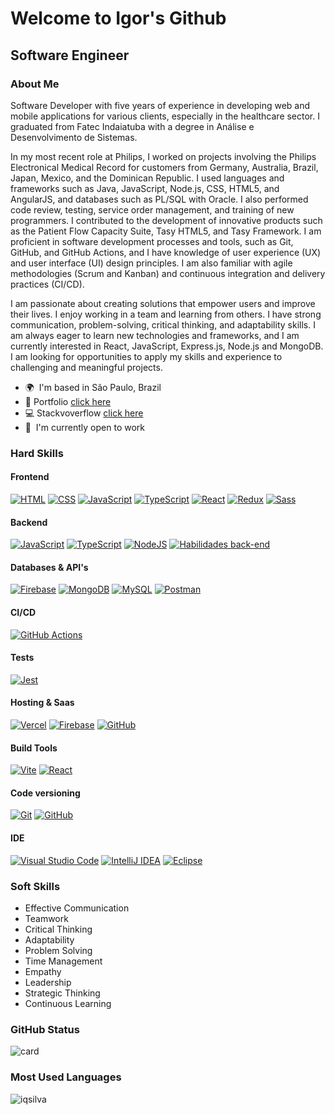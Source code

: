 Welcome to Igor's Github
==================================================================================================================================
Software Engineer
-------------------------------------------------------
### About Me 
Software Developer with five years of experience in developing web and mobile applications for various clients, especially in the healthcare sector. I graduated from Fatec Indaiatuba with a degree in Análise e Desenvolvimento de Sistemas.

In my most recent role at Philips, I worked on projects involving the Philips Electronical Medical Record for customers from Germany, Australia, Brazil, Japan, Mexico, and the Dominican Republic. I used languages and frameworks such as Java, JavaScript, Node.js, CSS, HTML5, and AngularJS, and databases such as PL/SQL with Oracle. I also performed code review, testing, service order management, and training of new programmers. I contributed to the development of innovative products such as the Patient Flow Capacity Suite, Tasy HTML5, and Tasy Framework. I am proficient in software development processes and tools, such as Git, GitHub, and GitHub Actions, and I have knowledge of user experience (UX) and user interface (UI) design principles. I am also familiar with agile methodologies (Scrum and Kanban) and continuous integration and delivery practices (CI/CD).

I am passionate about creating solutions that empower users and improve their lives. I enjoy working in a team and learning from others. I have strong communication, problem-solving, critical thinking, and adaptability skills. I am always eager to learn new technologies and frameworks, and I am currently interested in React, JavaScript, Express.js, Node.js and MongoDB. I am looking for opportunities to apply my skills and experience to challenging and meaningful projects.

*   🌍  I'm based in São Paulo, Brazil
*   :floppy_disk:  Portfolio [click here](http://iqsilva.github.io/)
*   :computer: Stackvoverflow [click here](https://stackoverflow.com/users/22771394/igor-silva)
*   🚀  I'm currently open to work

### Hard Skills 

#### Frontend
[![HTML](https://skillicons.dev/icons?i=html
)](https://html.spec.whatwg.org/ "HTML")
[![CSS](https://skillicons.dev/icons?i=css
)](https://www.w3.org/Style/CSS/ "CSS")
[![JavaScript](https://skillicons.dev/icons?i=js
)](https://www.ecma-international.org/ "JavaScript")
[![TypeScript](https://skillicons.dev/icons?i=ts
)](https://www.typescriptlang.org/ "TypeScript")
[![React](https://skillicons.dev/icons?i=react
)](https://react.dev/ "React")
[![Redux](https://skillicons.dev/icons?i=redux
)](https://redux.js.org/ "Redux")
[![Sass](https://skillicons.dev/icons?i=sass
)](https://sass-lang.com/ "Sass")
 
#### Backend
[![JavaScript](https://skillicons.dev/icons?i=js
)](https://www.ecma-international.org/ "JavaScript")
[![TypeScript](https://skillicons.dev/icons?i=ts
)](https://www.typescriptlang.org/ "TypeScript")
[![NodeJS](https://skillicons.dev/icons?i=nodejs
)](https://nodejs.org/ "Node.js")
[![Habilidades back-end](https://skillicons.dev/icons?i=express
)](https://expressjs.com/ "Express.js")

#### Databases & API's
[![Firebase](https://skillicons.dev/icons?i=firebase
)](https://firebase.google.com/ "Firebase")
[![MongoDB](https://skillicons.dev/icons?i=mongodb
)](https://www.mongodb.com/ "MongoDB")
[![MySQL](https://skillicons.dev/icons?i=mysql
)](https://www.mysql.com/ "MySQL")
[![Postman](https://skillicons.dev/icons?i=postman
)](https://www.postman.com/ "Postman")

#### CI/CD
[![GitHub Actions](https://skillicons.dev/icons?i=githubactions
)](https://docs.github.com/en/actions "GitHub Actions")

#### Tests
[![Jest](https://skillicons.dev/icons?i=jest
)](https://jestjs.io/ "Jest")

#### Hosting & Saas
[![Vercel](https://skillicons.dev/icons?i=vercel
)](https://vercel.com/ "Vercel")
[![Firebase](https://skillicons.dev/icons?i=firebase
)](https://firebase.google.com/ "Firebase")
[![GitHub](https://skillicons.dev/icons?i=github
)](https://github.com/ "GitHub")

#### Build Tools
[![Vite](https://skillicons.dev/icons?i=vite
)](https://vitejs.dev/ "Vite")
[![React](https://skillicons.dev/icons?i=react
)](https://react.dev/ "React")

#### Code versioning
[![Git](https://skillicons.dev/icons?i=git
)](https://git-scm.com/ "Git")
[![GitHub](https://skillicons.dev/icons?i=github
)](https://github.com/ "GitHub")

#### IDE
[![Visual Studio Code](https://skillicons.dev/icons?i=vscode
)](https://code.visualstudio.com/ "Visual Studio Code")
[![IntelliJ IDEA](https://skillicons.dev/icons?i=idea
)](https://www.jetbrains.com/pt-br/idea/ "IntelliJ IDEA")
[![Eclipse](https://skillicons.dev/icons?i=eclipse
)](https://eclipseide.org/ "Eclipse")

### Soft Skills 
- Effective Communication
- Teamwork
- Critical Thinking
- Adaptability
- Problem Solving
- Time Management
- Empathy
- Leadership
- Strategic Thinking
- Continuous Learning

### GitHub Status
![card](https://github-readme-stats.vercel.app/api?username=iqsilva&theme=tokyonight)
### Most Used Languages
![iqsilva](https://github-readme-stats.vercel.app/api/top-langs/?username=iqsilva&theme=tokyonight&hide=java,php,asp.net,c,c%23&exclude_repo=controle-treinamento-php)

